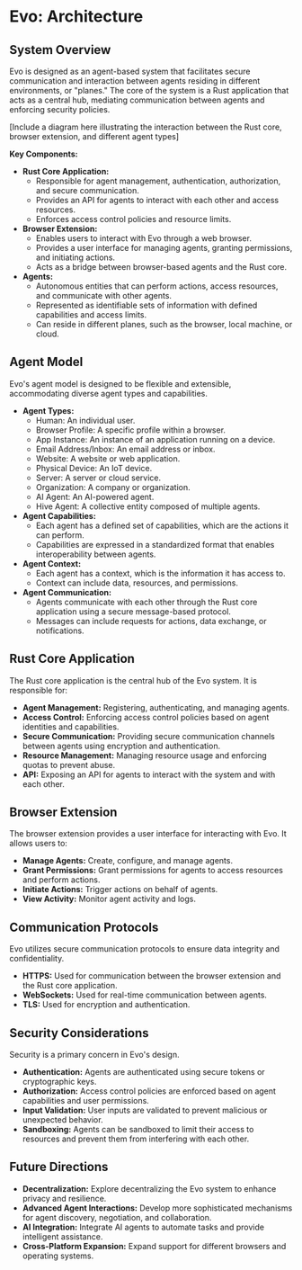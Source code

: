 # Evo: Architecture

## System Overview

Evo is designed as an agent-based system that facilitates secure communication and interaction between agents residing in different environments, or "planes." The core of the system is a Rust application that acts as a central hub, mediating communication between agents and enforcing security policies.

[Include a diagram here illustrating the interaction between the Rust core, browser extension, and different agent types]

**Key Components:**

* **Rust Core Application:**
    * Responsible for agent management, authentication, authorization, and secure communication.
    * Provides an API for agents to interact with each other and access resources.
    * Enforces access control policies and resource limits.
* **Browser Extension:**
    * Enables users to interact with Evo through a web browser.
    * Provides a user interface for managing agents, granting permissions, and initiating actions.
    * Acts as a bridge between browser-based agents and the Rust core.
* **Agents:**
    * Autonomous entities that can perform actions, access resources, and communicate with other agents.
    * Represented as identifiable sets of information with defined capabilities and access limits.
    * Can reside in different planes, such as the browser, local machine, or cloud.

## Agent Model

Evo's agent model is designed to be flexible and extensible, accommodating diverse agent types and capabilities.

* **Agent Types:**
    * Human: An individual user.
    * Browser Profile: A specific profile within a browser.
    * App Instance: An instance of an application running on a device.
    * Email Address/Inbox: An email address or inbox.
    * Website: A website or web application.
    * Physical Device: An IoT device.
    * Server: A server or cloud service.
    * Organization: A company or organization.
    * AI Agent: An AI-powered agent.
    * Hive Agent: A collective entity composed of multiple agents.
* **Agent Capabilities:**
    * Each agent has a defined set of capabilities, which are the actions it can perform.
    * Capabilities are expressed in a standardized format that enables interoperability between agents.
* **Agent Context:**
    * Each agent has a context, which is the information it has access to.
    * Context can include data, resources, and permissions.
* **Agent Communication:**
    * Agents communicate with each other through the Rust core application using a secure message-based protocol.
    * Messages can include requests for actions, data exchange, or notifications.

## Rust Core Application

The Rust core application is the central hub of the Evo system. It is responsible for:

* **Agent Management:** Registering, authenticating, and managing agents.
* **Access Control:** Enforcing access control policies based on agent identities and capabilities.
* **Secure Communication:** Providing secure communication channels between agents using encryption and authentication.
* **Resource Management:** Managing resource usage and enforcing quotas to prevent abuse.
* **API:** Exposing an API for agents to interact with the system and with each other.

## Browser Extension

The browser extension provides a user interface for interacting with Evo. It allows users to:

* **Manage Agents:** Create, configure, and manage agents.
* **Grant Permissions:** Grant permissions for agents to access resources and perform actions.
* **Initiate Actions:** Trigger actions on behalf of agents.
* **View Activity:** Monitor agent activity and logs.

## Communication Protocols

Evo utilizes secure communication protocols to ensure data integrity and confidentiality.

* **HTTPS:** Used for communication between the browser extension and the Rust core application.
* **WebSockets:** Used for real-time communication between agents.
* **TLS:** Used for encryption and authentication.

## Security Considerations

Security is a primary concern in Evo's design.

* **Authentication:** Agents are authenticated using secure tokens or cryptographic keys.
* **Authorization:** Access control policies are enforced based on agent capabilities and user permissions.
* **Input Validation:** User inputs are validated to prevent malicious or unexpected behavior.
* **Sandboxing:** Agents can be sandboxed to limit their access to resources and prevent them from interfering with each other.

## Future Directions

* **Decentralization:** Explore decentralizing the Evo system to enhance privacy and resilience.
* **Advanced Agent Interactions:** Develop more sophisticated mechanisms for agent discovery, negotiation, and collaboration.
* **AI Integration:** Integrate AI agents to automate tasks and provide intelligent assistance.
* **Cross-Platform Expansion:** Expand support for different browsers and operating systems.
